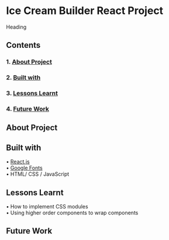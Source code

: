 # Ice Cream Builder React Project

Heading

## Contents

### 1. [About Project](#about-project)

### 2. [Built with](#built-with)

### 3. [Lessons Learnt](#lessons-learnt)

### 4. [Future Work](future-work)

## About Project

## Built with

• [React.js](https://reactjs.org/)\
• [Google Fonts](https://fonts.google.com/)\
• HTML/ CSS / JavaScript

## Lessons Learnt

• How to implement CSS modules\
• Using higher order components to wrap components

## Future Work
